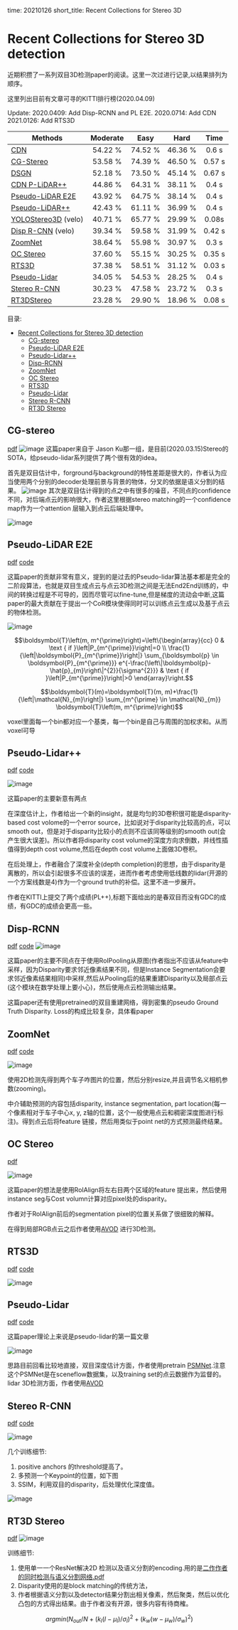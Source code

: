 time: 20210126
short_title: Recent Collections for Stereo 3D

# Recent Collections for Stereo 3D detection

近期积攒了一系列双目3D检测paper的阅读。这里一次过进行记录,以结果排列为顺序。

这里列出目前有文章可寻的KITTI排行榜(2020.04.09)

Update:
    2020.0409: Add Disp-RCNN and PL E2E.
    2020.0714: Add CDN
    2021.0126: Add RTS3D

| Methods             | Moderate |   Easy  |   Hard  |  Time  |
|---------------------|:--------:|:-------:|:-------:|:------:|
| [CDN]               |  54.22 % | 74.52 % | 46.36 % |  0.6  s|
| [CG-Stereo]         |  53.58 % | 74.39 % | 46.50 % |  0.57 s|
| [DSGN]              |  52.18 % | 73.50 % | 45.14 % |  0.67 s|
| [CDN P-LiDAR++]     |  44.86 % | 64.31 % | 38.11 % |  0.4 s |
| [Pseudo-LiDAR E2E]  |  43.92 % | 64.75 % | 38.14 % |  0.4 s |
| [Pseudo-LiDAR++]    |  42.43 % | 61.11 % | 36.99 % |  0.4 s |
| [YOLOStereo3D] (velo) |  40.71 \% | 65.77 \% | 29.99 \% | 0.08s | 
| [Disp R-CNN] (velo) |  39.34 % | 59.58 % | 31.99 % |  0.42 s|
| [ZoomNet]           |  38.64 % | 55.98 % | 30.97 % |  0.3 s |
| [OC Stereo]         |  37.60 % | 55.15 % | 30.25 % | 0.35 s |
| [RTS3D]             |  37.38 % | 58.51 % | 31.12 % | 0.03 s |
| [Pseudo-Lidar]      |  34.05 % | 54.53 % | 28.25 % |  0.4 s |
| [Stereo R-CNN]      |  30.23 % | 47.58 % | 23.72 % |  0.3 s |
| [RT3DStereo]        |  23.28 % | 29.90 % | 18.96 % | 0.08 s |

目录:

- [Recent Collections for Stereo 3D detection](#recent-collections-for-stereo-3d-detection)
  - [CG-stereo](#cg-stereo)
  - [Pseudo-LiDAR E2E](#pseudo-lidar-e2e)
  - [Pseudo-Lidar++](#pseudo-lidar)
  - [Disp-RCNN](#disp-rcnn)
  - [ZoomNet](#zoomnet)
  - [OC Stereo](#oc-stereo)
  - [RTS3D](#rts3d)
  - [Pseudo-Lidar](#pseudo-lidar-1)
  - [Stereo R-CNN](#stereo-r-cnn)
  - [RT3D Stereo](#rt3d-stereo)

## CG-stereo
[pdf](https://arxiv.org/pdf/2003.05505v1.pdf)
![image](res/CG-Stereo_arch.png)
这篇paper来自于 Jason Ku那一组，是目前(2020.03.15)Stereo的SOTA，给pseudo-lidar系列提供了两个很有效的idea。

首先是双目估计中，forground与background的特性差距是很大的，作者认为应当使用两个分别的decoder处理前景与背景的物体，分叉的依据是语义分割的结果。
![image](res/CG_stereo_splitdecode.png)
其次是双目估计得到的点之中有很多的噪音，不同点的confidence不同，对后端点云的影响很大，作者这里根据stereo matching的一个confidence map作为一个attention 层输入到点云后端处理中。

![image](res/CG-stereo_confidence.png)



## Pseudo-LiDAR E2E
[pdf](https://arxiv.org/pdf/2004.03080v1.pdf) [code](https://github.com/mileyan/pseudo-LiDAR_e2e)

这篇paper的贡献非常有意义，提到的是过去的Pseudo-lidar算法基本都是完全的二阶段算法，也就是双目生成点云与点云3D检测之间是无法End2End训练的，中间的转换过程是不可导的，因而尽管可以fine-tune,但是梯度的流动会中断,这篇paper的最大贡献在于提出一个CoR模块使得同时可以训练点云生成以及基于点云的物体检测。

![image](res/PLE2E_arch.png)

$$\boldsymbol{T}\left(m, m^{\prime}\right)=\left\{\begin{array}{cc}
0 & \text { if }\left|P_{m^{\prime}}\right|=0 \\
\frac{1}{\left|\boldsymbol{P}_{m^{\prime}}\right|} \sum_{\boldsymbol{p} \in \boldsymbol{P}_{m^{\prime}}} e^{-\frac{\left\|\boldsymbol{p}-\hat{p}_{m}\right\|^{2}}{\sigma^{2}}} & \text { if }\left|P_{m^{\prime}}\right|>0
\end{array}\right.$$

$$\boldsymbol{T}(m)=\boldsymbol{T}(m, m)+\frac{1}{\left|\mathcal{N}_{m}\right|} \sum_{m^{\prime} \in \mathcal{N}_{m}} \boldsymbol{T}\left(m, m^{\prime}\right)$$


voxel里面每一个bin都对应一个基类，每一个bin是自己与周围的加权求和。从而voxel可导


## Pseudo-Lidar++
[pdf](https://arxiv.org/pdf/1906.06310.pdf)  [code](https://github.com/mileyan/Pseudo_Lidar_V2)

![image](res/plidarpp_arch.png)

这篇paper的主要新意有两点

在深度估计上，作者给出一个新的insight，就是均匀的3D卷积很可能是disparity-based cost volome的一个error source，比如说对于disparity比较高的点，可以smooth out，但是对于disparity比较小的点则不应该同等级别的smooth out(会产生很大误差)。所以作者将disparity cost volume的深度方向求倒数，并线性插值得到depth cost volume,然后在depth cost volume上面做3D卷积。

在后处理上，作者融合了深度补全(depth completion)的思想，由于disparity是离散的，所以会引起很多不应该的误差，进而作者考虑使用低线数的lidar(开源的一个方案线数是4)作为一个ground truth的补偿。这里不进一步展开。

作者在KITTI上提交了两个成绩(PL++),标题下面给出的是春双目而没有GDC的成绩，有GDC的成绩会更高一些。

## Disp-RCNN
[pdf](https://arxiv.org/pdf/2004.03572v1.pdf) [code](https://github.com/zju3dv/disprcnn)
![image](res/Disp-RCNN_arch.png)

这篇paper的主要不同点在于使用RoIPooling从原图(作者指出不应该从feature中采样，因为Disparity要求邻近像素结果不同，但是Instance Segmentation会要求邻近像素结果相同)中采样,然后从Pooling后的结果重建Disparity以及局部点云(这个模块在数学处理上要小心)，然后使用点云检测输出结果。

这篇paper还有使用pretrained的双目重建网络，得到密集的pseudo Ground Truth Disparity. Loss的构成比较复杂，具体看paper

## ZoomNet
[pdf](https://arxiv.org/pdf/2003.00529.pdf) [code](https://github.com/detectRecog/ZoomNet)

![image](res/zoomnet_arch.png)

使用2D检测先得到两个车子咋图片的位置，然后分别resize,并且调节名义相机参数(zooming)。

中介辅助预测的内容包括disparity, instance segmentation, part location(每一个像素相对于车子中心x, y, z轴的位置，这个一般使用点云和稠密深度图进行标注)。得到点云后将feature 链接，然后用类似于point net的方式预测最终结果。

## OC Stereo
[pdf](https://arxiv.org/pdf/1909.07566.pdf)

![image](res/OC_stereo_arch.png)

这篇paper的想法是使用RoIAlign将左右目两个区域的feature 提出来，然后使用instance seg与Cost volumn计算对应pixel处的disparity。

作者对于RoIAlign前后的segmentation pixel的位置关系做了很细致的解释。

在得到局部RGB点云之后作者使用[AVOD](https://github.com/kujason/avod) 进行3D检测。

## RTS3D
[pdf](https://arxiv.org/pdf/2012.15072.pdf) [code](https://github.com/Banconxuan/RTS3D)

![image](res/RTS3D_structure.png)

## Pseudo-Lidar
[pdf](https://arxiv.org/pdf/1812.07179.pdf) [code](https://github.com/mileyan/pseudo_lidar)

这篇paper理论上来说是pseudo-lidar的第一篇文章

![image](res/plidar_original.png)

思路目前回看比较地直接，双目深度估计方面，作者使用pretrain [PSMNet](../other_categories/others/PSMNet.md).注意这个PSMNet是在sceneflow数据集，以及training set的点云数据作为监督的。lidar 3D检测方面，作者使用[AVOD](https://github.com/kujason/avod)

## Stereo R-CNN
[pdf](https://arxiv.org/pdf/1902.09738.pdf) [code](https://github.com/HKUST-Aerial-Robotics/Stereo-RCNN)

![image](res/StereoRCNN_arch.png)

几个训练细节:

1. positive anchors 的threshold提高了。
2. 多预测一个Keypoint的位置，如下图
3. SSIM，利用双目的disparity，后处理优化深度值。

![image](res/StereoRCNN_keypoints.png)


## RT3D Stereo
[pdf](https://www.mrt.kit.edu/z/publ/download/2019/Koenigshof2019Objects.pdf)
![image](res/RT3DStereo_arch.png)

训练细节:

1. 使用单一一个ResNet解决2D 检测以及语义分割的encoding.用的是[二作作者的同时检测与语义分割网络.pdf](https://arxiv.org/pdf/1905.02285.pdf)
2. Disparity使用的是block matching的传统方法，
3. 作者根据语义分割以及detector结果分割出相关像素，然后聚类，然后以优化凸包的方式得出结果。由于作者没有开源，很多内容有待商榷。

$$argmin (N_{out}/N+ (k_l(l-μ_l)/σ_l )^2+(k_w(w-μ_w)/σ_w )^2)$$




[CDN]:CDN.md
[CDN P-LiDAR++]:CDN.md
[CG-Stereo]:#cg-stereo
[DSGN]:DSGN.md
[Pseudo-LiDAR E2E]:#pseudo-lidar-e2e
[Pseudo-LiDAR++]:#pseudo-lidar
[YOLOStereo3D]:YOLOStereo3D.md
[Disp R-CNN]:#disp-rcnn
[ZoomNet]:#zoomnet
[OC Stereo]:#oc-stereo
[RTS3D]:#rts3d
[Pseudo-Lidar]:#pseudo-lidar_1
[Stereo R-CNN]:#stereo-r-cnn
[RT3DStereo]:#rt3d-stereo